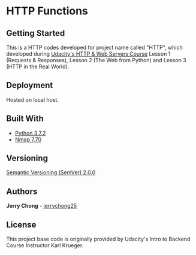 # HTTP Functions

## Getting Started

This is a HTTP codes developed for project name called "HTTP", which developed during [Udacity's HTTP & Web Servers Course](https://www.udacity.com/course/http-web-servers--ud303) Lesson 1 (Requests & Responses), Lesson 2 (The Web from Python) and Lesson 3 (HTTP in the Real World).

## Deployment

Hosted on local host.

## Built With

* [Python 3.7.2](https://www.python.org/downloads/release/python-372/)
* [Nmap 7.70](https://nmap.org/)

## Versioning

[Semantic Versioning (SemVer) 2.0.0](http://semver.org/)

## Authors

**Jerry Chong** - [jerrychong25](https://github.com/jerrychong25)

## License

This project base code is originally provided by Udacity's Intro to Backend Course Instructor Karl Krueger.

